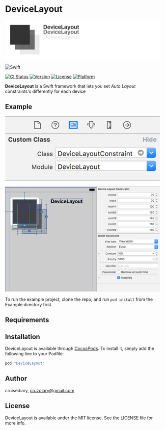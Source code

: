 # DeviceLayout

![logo](README/logo.png)

![Swift](https://img.shields.io/badge/Swift-3.0-orange.svg)

[![CI Status](http://img.shields.io/travis/cruisediary/DeviceLayout.svg?style=flat)](https://travis-ci.org/cruisediary/DeviceLayout)
[![Version](https://img.shields.io/cocoapods/v/DeviceLayout.svg?style=flat)](http://cocoapods.org/pods/DeviceLayout)
[![License](https://img.shields.io/cocoapods/l/DeviceLayout.svg?style=flat)](http://cocoapods.org/pods/DeviceLayout)
[![Platform](https://img.shields.io/cocoapods/p/DeviceLayout.svg?style=flat)](http://cocoapods.org/pods/DeviceLayout)

**DeviceLayout** is a Swift framework that lets you set *Auto Layout* constraints's differently for each device

## Example

![logo](README/screenshot1.png)

![logo](README/screenshot2.png)

To run the example project, clone the repo, and run `pod install` from the Example directory first.

## Requirements

## Installation

DeviceLayout is available through [CocoaPods](http://cocoapods.org). To install
it, simply add the following line to your Podfile:

```ruby
pod "DeviceLayout"
```

## Author

cruisediary, cruzdiary@gmail.com

## License

DeviceLayout is available under the MIT license. See the LICENSE file for more info.
